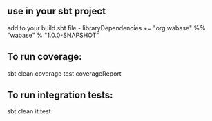 ## use in your sbt project
add to your build.sbt file - libraryDependencies += "org.wabase" %% "wabase" % "1.0.0-SNAPSHOT"

## To run coverage:

sbt clean coverage test coverageReport

## To run integration tests:

sbt clean it:test
